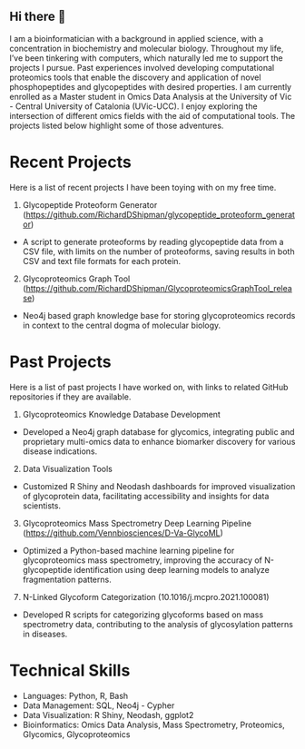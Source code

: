 ## Hi there 👋

<!--
**RichardDShipman/RichardDShipman** is a ✨ _special_ ✨ repository because its `README.md` (this file) appears on your GitHub profile.
-->

I am a bioinformatician with a background in applied science, with a concentration in biochemistry and molecular biology. Throughout my life, I’ve been tinkering with computers, which naturally led me to support the projects I pursue. Past experiences involved developing computational proteomics tools that enable the discovery and application of novel phosphopeptides and glycopeptides with desired properties.  I am currently enrolled as a Master student in Omics Data Analysis at the University of Vic - Central University of Catalonia (UVic-UCC). I enjoy exploring the intersection of different omics fields with the aid of computational tools. The projects listed below highlight some of those adventures.

# Recent Projects

Here is a list of recent projects I have been toying with on my free time.

1. Glycopeptide Proteoform Generator (https://github.com/RichardDShipman/glycopeptide_proteoform_generator)
- A script to generate proteoforms by reading glycopeptide data from a CSV file, with limits on the number of proteoforms, saving results in both CSV and text file formats for each protein.
2. Glycoproteomics Graph Tool (https://github.com/RichardDShipman/GlycoproteomicsGraphTool_release)
- Neo4j based graph knowledge base for storing glycoproteomics records in context to the central dogma of molecular biology.

# Past Projects

Here is a list of past projects I have worked on, with links to related GitHub repositories if they are available. 

1.	Glycoproteomics Knowledge Database Development 
- Developed a Neo4j graph database for glycomics, integrating public and proprietary multi-omics data to enhance biomarker discovery for various disease indications.
2.	Data Visualization Tools
- Customized R Shiny and Neodash dashboards for improved visualization of glycoprotein data, facilitating accessibility and insights for data scientists.
3.	Glycoproteomics Mass Spectrometry Deep Learning Pipeline (https://github.com/Vennbiosciences/D-Va-GlycoML)
- Optimized a Python-based machine learning pipeline for glycoproteomics mass spectrometry, improving the accuracy of N-glycopeptide identification using deep learning models to analyze fragmentation patterns.
7.	N-Linked Glycoform Categorization (10.1016/j.mcpro.2021.100081)
- Developed R scripts for categorizing glycoforms based on mass spectrometry data, contributing to the analysis of glycosylation patterns in diseases.
  
# Technical Skills

- Languages: Python, R, Bash
- Data Management: SQL, Neo4j - Cypher
- Data Visualization: R Shiny, Neodash, ggplot2
- Bioinformatics: Omics Data Analysis, Mass Spectrometry, Proteomics, Glycomics, Glycoproteomics
